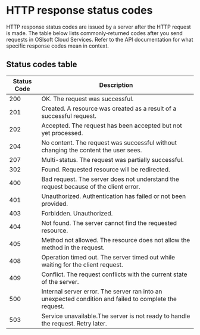 # HTTP response status codes
HTTP response status codes are issued by a server after the HTTP request is made.
The table below lists commonly-returned codes after you send requests in OSIsoft Cloud Services.
Refer to the API documentation for what specific response codes mean in context.   

## Status codes table
|   Status Code |    Description                            |
|-------------- |------------------------------------------ |
|200            |   OK. The request was successful.         |
|201            |   Created. A resource was created as a result of a successful request.   |
|202            |   Accepted. The request has been accepted but not yet processed. |
|204            |   No content. The request was successful without changing the content the user sees. |
|207            |   Multi-status. The request was partially successful. |
|302            |   Found. Requested resource will be redirected.   |
|400            |   Bad request. The server does not understand the request because of the client error. |
|401            |   Unauthorized. Authentication has failed or not been provided.|
|403            |   Forbidden. Unauthorized.                 |
|404            |   Not found. The server cannot find the requested resource.|
|405            |   Method not allowed. The resource does not allow the method in the request. |
|408            |   Operation timed out. The server timed out while waiting for the client request. |
|409            |   Conflict. The request conflicts with the current state of the server. |
|500            |   Internal server error. The server ran into an unexpected condition and failed to complete the request.  |
|503            |   Service unavailable.The server is not ready to handle the request. Retry later. |

<!-- 405 is not listed in API guidelines but used in Account Management and Identity APIs --!>

